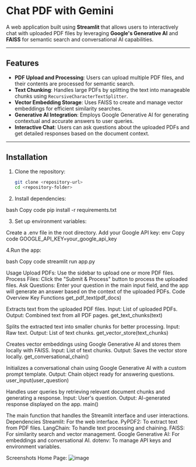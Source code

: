 # Chat PDF with Gemini

A web application built using **Streamlit** that allows users to interactively chat with uploaded PDF files by leveraging **Google's Generative AI** and **FAISS** for semantic search and conversational AI capabilities.

---

## Features

- **PDF Upload and Processing**: Users can upload multiple PDF files, and their contents are processed for semantic search.
- **Text Chunking**: Handles large PDFs by splitting the text into manageable chunks using `RecursiveCharacterTextSplitter`.
- **Vector Embedding Storage**: Uses FAISS to create and manage vector embeddings for efficient similarity searches.
- **Generative AI Integration**: Employs Google Generative AI for generating contextual and accurate answers to user queries.
- **Interactive Chat**: Users can ask questions about the uploaded PDFs and get detailed responses based on the document context.

---

## Installation

1. Clone the repository:
   ```bash
   git clone <repository-url>
   cd <repository-folder>
   
2. Install dependencies:

bash
Copy code
pip install -r requirements.txt

3. Set up environment variables:

Create a .env file in the root directory.
Add your Google API key:
env
Copy code
GOOGLE_API_KEY=your_google_api_key

4.Run the app:

bash
Copy code
streamlit run app.py

Usage
Upload PDFs: Use the sidebar to upload one or more PDF files.
Process Files: Click the "Submit & Process" button to process the uploaded files.
Ask Questions: Enter your question in the main input field, and the app will generate an answer based on the context of the uploaded PDFs.
Code Overview
Key Functions
get_pdf_text(pdf_docs)

Extracts text from the uploaded PDF files.
Input: List of uploaded PDFs.
Output: Combined text from all PDF pages.
get_text_chunks(text)

Splits the extracted text into smaller chunks for better processing.
Input: Raw text.
Output: List of text chunks.
get_vector_store(text_chunks)

Creates vector embeddings using Google Generative AI and stores them locally with FAISS.
Input: List of text chunks.
Output: Saves the vector store locally.
get_conversational_chain()

Initializes a conversational chain using Google Generative AI with a custom prompt template.
Output: Chain object ready for answering questions.
user_input(user_question)

Handles user queries by retrieving relevant document chunks and generating a response.
Input: User's question.
Output: AI-generated response displayed on the app.
main()

The main function that handles the Streamlit interface and user interactions.
Dependencies
Streamlit: For the web interface.
PyPDF2: To extract text from PDF files.
LangChain: To handle text processing and chaining.
FAISS: For similarity search and vector management.
Google Generative AI: For embeddings and conversational AI.
dotenv: To manage API keys and environment variables.

Screenshots
Home Page: 
![image](https://github.com/user-attachments/assets/010d7ccb-1a34-4470-bdc2-59e044f1820e)
